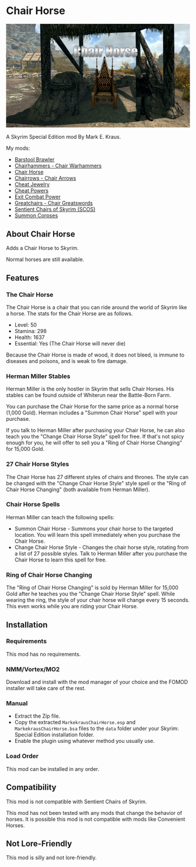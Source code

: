 # Chair Horse

![Logo](logo.png)

A Skyrim Special Edition mod By Mark E. Kraus.

My mods:

* [Barstool Brawler](https://www.nexusmods.com/skyrimspecialedition/mods/61354)
* [Chairhammers - Chair Warhammers](https://www.nexusmods.com/skyrimspecialedition/mods/61304)
* [Chair Horse]({NEWURL})
* [Chairrows - Chair Arrows](https://www.nexusmods.com/skyrimspecialedition/mods/61168)
* [Cheat Jewelry](https://www.nexusmods.com/skyrimspecialedition/mods/58973)
* [Cheat Powers](https://www.nexusmods.com/skyrimspecialedition/mods/58892)
* [Exit Combat Power](https://www.nexusmods.com/skyrimspecialedition/mods/58651)
* [Greatchairs - Chair Greatswords](https://www.nexusmods.com/skyrimspecialedition/mods/62526)
* [Sentient Chairs of Skyrim (SCOS)](https://www.nexusmods.com/skyrimspecialedition/mods/59604)
* [Summon Corpses](https://www.nexusmods.com/skyrimspecialedition/mods/62857)

## About Chair Horse

Adds a Chair Horse to Skyrim.

Normal horses are still available.

## Features

### The Chair Horse

The Chair Horse is a chair that you can ride around the world of Skyrim like a horse. The stats for the Chair Horse are as follows.

* Level: 50
* Stamina: 298
* Health: 1637
* Essential: Yes (The Chair Horse will never die)

Because the Chair Horse is made of wood, it does not bleed, is immune to diseases and poisons, and is weak to fire damage.

### Herman Miller Stables

Herman Miller is the only hostler in Skyrim that sells Chair Horses. His stables can be found outside of Whiterun near the Battle-Born Farm.

You can purchase the Chair Horse for the same price as a normal horse (1,000 Gold). Herman includes a "Summon Chair Horse" spell with your purchase.

If you talk to Herman Miller after purchasing your Chair Horse, he can also teach you the "Change Chair Horse Style" spell for free. If that's not spicy enough for you, he will offer to sell you a "Ring of Chair Horse Changing" for 15,000 Gold.

### 27 Chair Horse Styles

The Chair Horse has 27 different styles of chairs and thrones. The style can be changed with the "Change Chair Horse Style" style spell or the "Ring of Chair Horse Changing" (both available from Herman Miller).

### Chair Horse Spells

Herman Miller can teach the following spells:

* Summon Chair Horse - Summons your chair horse to the targeted location. You will learn this spell immediately when you purchase the Chair Horse.
* Change Chair Horse Style - Changes the chair horse style, rotating from a list of 27 possible styles. Talk to Herman Miller after you purchase the Chair Horse to learn this spell for free.

### Ring of Chair Horse Changing

The "Ring of Chair Horse Changing" is sold by Herman Miller for 15,000 Gold after he teaches you the "Change Chair Horse Style" spell. While wearing the ring, the style of your chair horse will change every 15 seconds. This even works while you are riding your Chair Horse.

## Installation

### Requirements

This mod has no requirements.

### NMM/Vortex/MO2

Download and install with the mod manager of your choice and the FOMOD installer will take care of the rest.

### Manual

* Extract the Zip file.
* Copy the extracted `MarkekrausChairHorse.esp` and `MarkekrausChairHorse.bsa` files to the `data` folder under your Skyrim: Special Edition installation folder.
* Enable the plugin using whatever method you usually use.

### Load Order

This mod can be installed in any order.

## Compatibility

This mod is not compatible with Sentient Chairs of Skyrim.

This mod has not been tested with any mods that change the behavior of horses. It is possible this mod is not compatible with mods like Convenient Horses.

## Not Lore-Friendly

This mod is silly and not lore-friendly.
